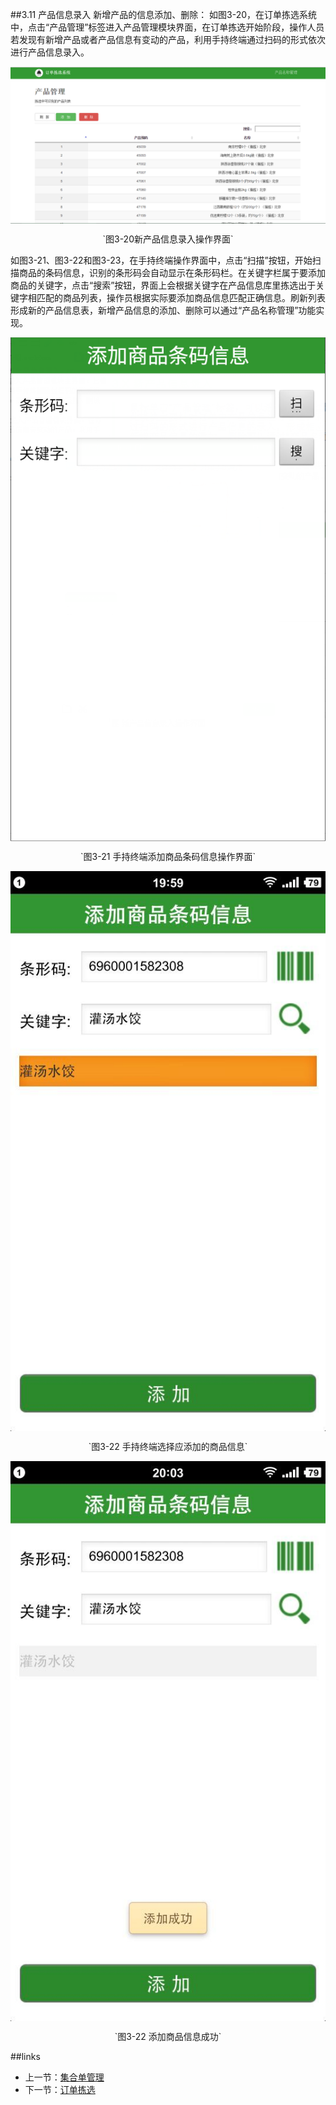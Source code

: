 ##3.11 产品信息录入
新增产品的信息添加、删除：
如图3-20，在订单拣选系统中，点击“产品管理”标签进入产品管理模块界面，在订单拣选开始阶段，操作人员若发现有新增产品或者产品信息有变动的产品，利用手持终端通过扫码的形式依次进行产品信息录入。

<img src="images/产品管理.png"  alt="产品管理" align=center />
 <p align=center> `图3-20新产品信息录入操作界面` </p>

如图3-21、图3-22和图3-23，在手持终端操作界面中，点击“扫描”按钮，开始扫描商品的条码信息，识别的条形码会自动显示在条形码栏。在关键字栏属于要添加商品的关键字，点击“搜索”按钮，界面上会根据关键字在产品信息库里拣选出于关键字相匹配的商品列表，操作员根据实际要添加商品信息匹配正确信息。刷新列表形成新的产品信息表，新增产品信息的添加、删除可以通过“产品名称管理”功能实现。

<img src="images/添加商品条码信息.png"  alt="添加商品条码信息" align=center />
 <p align=center> `图3-21 手持终端添加商品条码信息操作界面` </p>

<img src="images/选择应添加的商品信息.jpg"  alt="选择应添加的商品信息" align=center />
 <p align=center> `图3-22 手持终端选择应添加的商品信息` </p>

 <img src="images/添加商品信息成功.jpg"  alt="添加商品信息成功" align=center />
 <p align=center> `图3-22 添加商品信息成功` </p>


##links
+ 上一节：[集合单管理](03.2.md)
+ 下一节：[订单拣选](03.4.md)